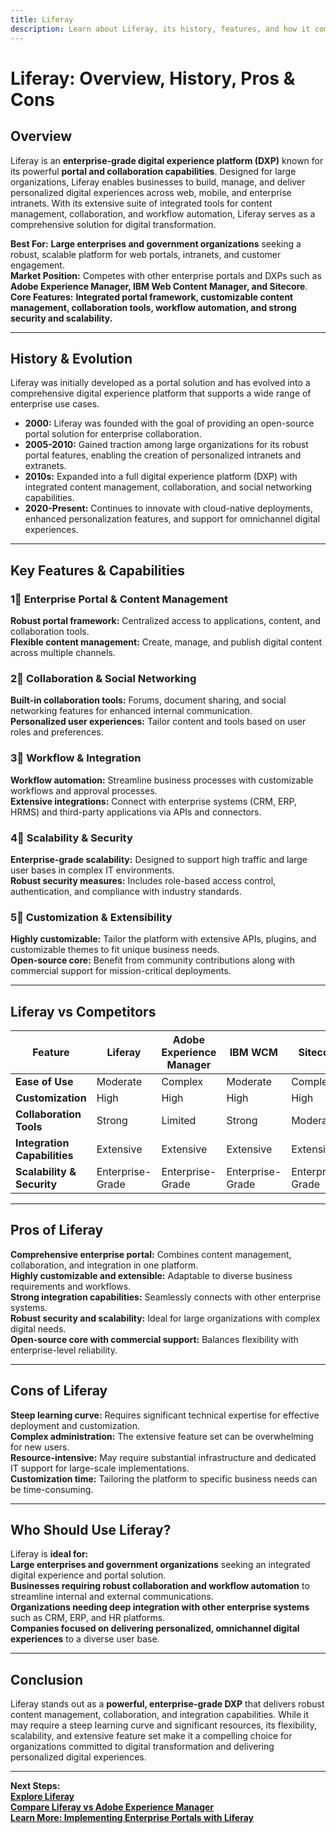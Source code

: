 ```yaml
---
title: Liferay
description: Learn about Liferay, its history, features, and how it compares to other enterprise digital experience platforms.
---
```


# **Liferay: Overview, History, Pros & Cons**

## **Overview**  
Liferay is an **enterprise-grade digital experience platform (DXP)** known for its powerful **portal and collaboration capabilities**. Designed for large organizations, Liferay enables businesses to build, manage, and deliver personalized digital experiences across web, mobile, and enterprise intranets. With its extensive suite of integrated tools for content management, collaboration, and workflow automation, Liferay serves as a comprehensive solution for digital transformation.

 **Best For:** **Large enterprises and government organizations** seeking a robust, scalable platform for web portals, intranets, and customer engagement.  
 **Market Position:** Competes with other enterprise portals and DXPs such as **Adobe Experience Manager, IBM Web Content Manager, and Sitecore**.  
 **Core Features:** **Integrated portal framework, customizable content management, collaboration tools, workflow automation, and strong security and scalability.**

---

## **History & Evolution**  
Liferay was initially developed as a portal solution and has evolved into a comprehensive digital experience platform that supports a wide range of enterprise use cases.

- **2000:** Liferay was founded with the goal of providing an open-source portal solution for enterprise collaboration.
- **2005-2010:** Gained traction among large organizations for its robust portal features, enabling the creation of personalized intranets and extranets.
- **2010s:** Expanded into a full digital experience platform (DXP) with integrated content management, collaboration, and social networking capabilities.
- **2020-Present:** Continues to innovate with cloud-native deployments, enhanced personalization features, and support for omnichannel digital experiences.

---

## **Key Features & Capabilities**

### **1⃣ Enterprise Portal & Content Management**  
 **Robust portal framework:** Centralized access to applications, content, and collaboration tools.  
 **Flexible content management:** Create, manage, and publish digital content across multiple channels.

### **2⃣ Collaboration & Social Networking**  
 **Built-in collaboration tools:** Forums, document sharing, and social networking features for enhanced internal communication.  
 **Personalized user experiences:** Tailor content and tools based on user roles and preferences.

### **3⃣ Workflow & Integration**  
 **Workflow automation:** Streamline business processes with customizable workflows and approval processes.  
 **Extensive integrations:** Connect with enterprise systems (CRM, ERP, HRMS) and third-party applications via APIs and connectors.

### **4⃣ Scalability & Security**  
 **Enterprise-grade scalability:** Designed to support high traffic and large user bases in complex IT environments.  
 **Robust security measures:** Includes role-based access control, authentication, and compliance with industry standards.

### **5⃣ Customization & Extensibility**  
 **Highly customizable:** Tailor the platform with extensive APIs, plugins, and customizable themes to fit unique business needs.  
 **Open-source core:** Benefit from community contributions along with commercial support for mission-critical deployments.

---

## **Liferay vs Competitors**

| Feature                   | Liferay             | Adobe Experience Manager | IBM WCM               | Sitecore               |
|---------------------------|---------------------|--------------------------|-----------------------|------------------------|
| **Ease of Use**           |  Moderate         |  Complex               |  Moderate           |  Complex             |
| **Customization**         |  High            |  High                  |  High               |  High                |
| **Collaboration Tools**   |  Strong          |  Limited               |  Strong              |  Moderate            |
| **Integration Capabilities** |  Extensive    |  Extensive             |  Extensive          |  Extensive           |
| **Scalability & Security** |  Enterprise-Grade |  Enterprise-Grade     |  Enterprise-Grade   |  Enterprise-Grade    |

---

## **Pros of Liferay**  
 **Comprehensive enterprise portal:** Combines content management, collaboration, and integration in one platform.  
 **Highly customizable and extensible:** Adaptable to diverse business requirements and workflows.  
 **Strong integration capabilities:** Seamlessly connects with other enterprise systems.  
 **Robust security and scalability:** Ideal for large organizations with complex digital needs.  
 **Open-source core with commercial support:** Balances flexibility with enterprise-level reliability.

---

## **Cons of Liferay**  
 **Steep learning curve:** Requires significant technical expertise for effective deployment and customization.  
 **Complex administration:** The extensive feature set can be overwhelming for new users.  
 **Resource-intensive:** May require substantial infrastructure and dedicated IT support for large-scale implementations.  
 **Customization time:** Tailoring the platform to specific business needs can be time-consuming.

---

## **Who Should Use Liferay?**  
Liferay is **ideal for:**  
 **Large enterprises and government organizations** seeking an integrated digital experience and portal solution.  
 **Businesses requiring robust collaboration and workflow automation** to streamline internal and external communications.  
 **Organizations needing deep integration with other enterprise systems** such as CRM, ERP, and HR platforms.  
 **Companies focused on delivering personalized, omnichannel digital experiences** to a diverse user base.

---

## **Conclusion**  
Liferay stands out as a **powerful, enterprise-grade DXP** that delivers robust content management, collaboration, and integration capabilities. While it may require a steep learning curve and significant resources, its flexibility, scalability, and extensive feature set make it a compelling choice for organizations committed to digital transformation and delivering personalized digital experiences.

---

 **Next Steps:**  
 **[Explore Liferay](https://www.liferay.com/)**  
 **[Compare Liferay vs Adobe Experience Manager](#)**  
 **[Learn More: Implementing Enterprise Portals with Liferay](#)**
